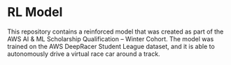 # RL Model
 This repository contains a reinforced model that was created as part of the AWS AI & ML Scholarship Qualification – Winter Cohort. The model was trained on the AWS DeepRacer Student League dataset, and it is able to autonomously drive a virtual race car around a track.
